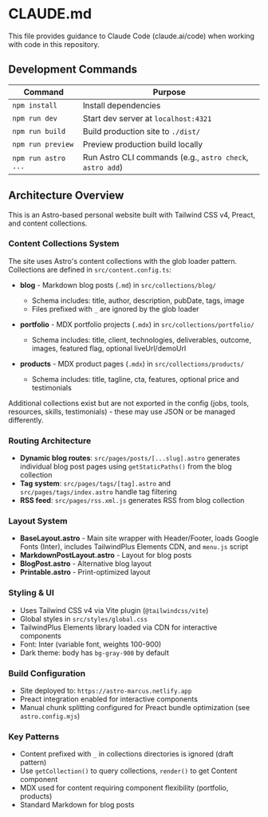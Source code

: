# CLAUDE.md

This file provides guidance to Claude Code (claude.ai/code) when working with code in this repository.

## Development Commands

| Command | Purpose |
|---------|---------|
| `npm install` | Install dependencies |
| `npm run dev` | Start dev server at `localhost:4321` |
| `npm run build` | Build production site to `./dist/` |
| `npm run preview` | Preview production build locally |
| `npm run astro ...` | Run Astro CLI commands (e.g., `astro check`, `astro add`) |

## Architecture Overview

This is an Astro-based personal website built with Tailwind CSS v4, Preact, and content collections.

### Content Collections System

The site uses Astro's content collections with the glob loader pattern. Collections are defined in `src/content.config.ts`:

- **blog** - Markdown blog posts (`.md`) in `src/collections/blog/`
  - Schema includes: title, author, description, pubDate, tags, image
  - Files prefixed with `_` are ignored by the glob loader

- **portfolio** - MDX portfolio projects (`.mdx`) in `src/collections/portfolio/`
  - Schema includes: title, client, technologies, deliverables, outcome, images, featured flag, optional liveUrl/demoUrl

- **products** - MDX product pages (`.mdx`) in `src/collections/products/`
  - Schema includes: title, tagline, cta, features, optional price and testimonials

Additional collections exist but are not exported in the config (jobs, tools, resources, skills, testimonials) - these may use JSON or be managed differently.

### Routing Architecture

- **Dynamic blog routes**: `src/pages/posts/[...slug].astro` generates individual blog post pages using `getStaticPaths()` from the blog collection
- **Tag system**: `src/pages/tags/[tag].astro` and `src/pages/tags/index.astro` handle tag filtering
- **RSS feed**: `src/pages/rss.xml.js` generates RSS from blog collection

### Layout System

- **BaseLayout.astro** - Main site wrapper with Header/Footer, loads Google Fonts (Inter), includes TailwindPlus Elements CDN, and `menu.js` script
- **MarkdownPostLayout.astro** - Layout for blog posts
- **BlogPost.astro** - Alternative blog layout
- **Printable.astro** - Print-optimized layout

### Styling & UI

- Uses Tailwind CSS v4 via Vite plugin (`@tailwindcss/vite`)
- Global styles in `src/styles/global.css`
- TailwindPlus Elements library loaded via CDN for interactive components
- Font: Inter (variable font, weights 100-900)
- Dark theme: body has `bg-gray-900` by default

### Build Configuration

- Site deployed to: `https://astro-marcus.netlify.app`
- Preact integration enabled for interactive components
- Manual chunk splitting configured for Preact bundle optimization (see `astro.config.mjs`)

### Key Patterns

- Content prefixed with `_` in collections directories is ignored (draft pattern)
- Use `getCollection()` to query collections, `render()` to get Content component
- MDX used for content requiring component flexibility (portfolio, products)
- Standard Markdown for blog posts
